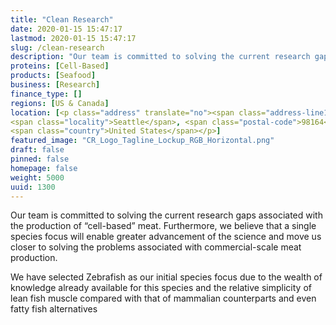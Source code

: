 ```yaml
---
title: "Clean Research"
date: 2020-01-15 15:47:17
lastmod: 2020-01-15 15:47:17
slug: /clean-research
description: "Our team is committed to solving the current research gaps associated with the production of “cell-based” meat. Furthermore, we believe that a single species focus will enable greater advancement of the science and move us closer to solving the problems associated with commercial-scale meat production.We have selected Zebrafish as our initial species focus due to the wealth of knowledge already available for this species and the relative simplicity of lean fish muscle compared with that of mammalian counterparts and even fatty fish alternatives"
proteins: [Cell-Based]
products: [Seafood]
business: [Research]
finance_type: []
regions: [US & Canada]
location: [<p class="address" translate="no"><span class="address-line1">Madison Street</span><br>
<span class="locality">Seattle</span>, <span class="postal-code">98164</span><br>
<span class="country">United States</span></p>]
featured_image: "CR_Logo_Tagline_Lockup_RGB_Horizontal.png"
draft: false
pinned: false
homepage: false
weight: 5000
uuid: 1300
---
```

<p>Our team is committed to solving the current research gaps associated with the production of “cell-based” meat. Furthermore, we believe that a single species focus will enable greater advancement of the science and move us closer to solving the problems associated with commercial-scale meat production.</p>
<p>We have selected Zebrafish as our initial species focus due to the wealth of knowledge already available for this species and the relative simplicity of lean fish muscle compared with that of mammalian counterparts and even fatty fish alternatives</p>
